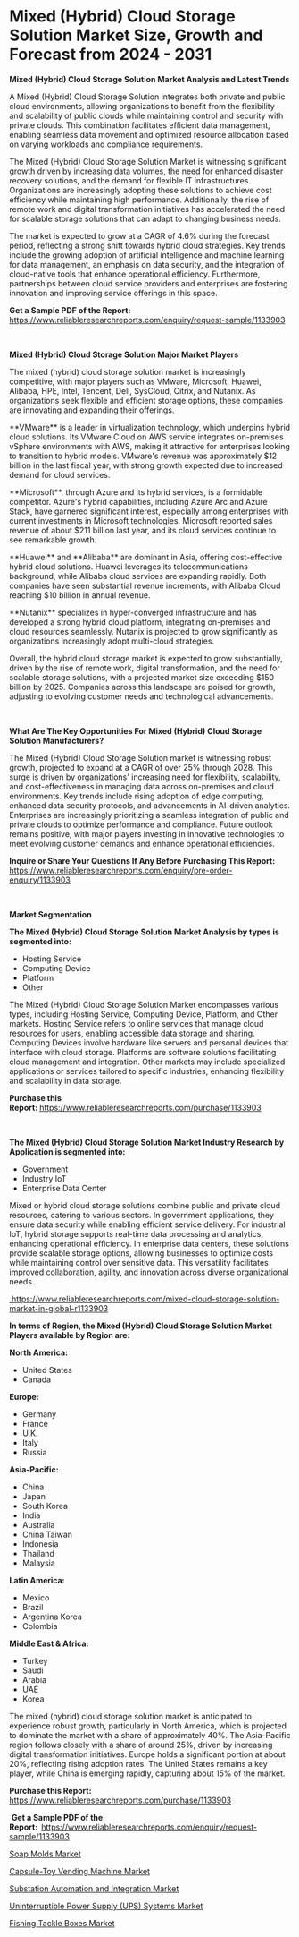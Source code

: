 <p><h1>Mixed (Hybrid) Cloud Storage Solution Market Size, Growth and Forecast from 2024 - 2031</h1></p><p><strong>Mixed (Hybrid) Cloud Storage Solution Market Analysis and Latest Trends</strong></p>
<p><p>A Mixed (Hybrid) Cloud Storage Solution integrates both private and public cloud environments, allowing organizations to benefit from the flexibility and scalability of public clouds while maintaining control and security with private clouds. This combination facilitates efficient data management, enabling seamless data movement and optimized resource allocation based on varying workloads and compliance requirements.</p><p>The Mixed (Hybrid) Cloud Storage Solution Market is witnessing significant growth driven by increasing data volumes, the need for enhanced disaster recovery solutions, and the demand for flexible IT infrastructures. Organizations are increasingly adopting these solutions to achieve cost efficiency while maintaining high performance. Additionally, the rise of remote work and digital transformation initiatives has accelerated the need for scalable storage solutions that can adapt to changing business needs.</p><p>The market is expected to grow at a CAGR of 4.6% during the forecast period, reflecting a strong shift towards hybrid cloud strategies. Key trends include the growing adoption of artificial intelligence and machine learning for data management, an emphasis on data security, and the integration of cloud-native tools that enhance operational efficiency. Furthermore, partnerships between cloud service providers and enterprises are fostering innovation and improving service offerings in this space.</p></p>
<p><strong>Get a Sample PDF of the Report:&nbsp;</strong> <a href="https://www.reliableresearchreports.com/enquiry/request-sample/1133903?utm_campaign=40&utm_medium=2&utm_source=Github&utm_content=ia&utm_term=08102024&utm_id=mixed-hybrid-cloud-storage-solution">https://www.reliableresearchreports.com/enquiry/request-sample/1133903</a></p>
<p>&nbsp;</p>
<p><strong>Mixed (Hybrid) Cloud Storage Solution Major Market Players</strong></p>
<p><p>The mixed (hybrid) cloud storage solution market is increasingly competitive, with major players such as VMware, Microsoft, Huawei, Alibaba, HPE, Intel, Tencent, Dell, SysCloud, Citrix, and Nutanix. As organizations seek flexible and efficient storage options, these companies are innovating and expanding their offerings.</p><p>**VMware** is a leader in virtualization technology, which underpins hybrid cloud solutions. Its VMware Cloud on AWS service integrates on-premises vSphere environments with AWS, making it attractive for enterprises looking to transition to hybrid models. VMware's revenue was approximately $12 billion in the last fiscal year, with strong growth expected due to increased demand for cloud services.</p><p>**Microsoft**, through Azure and its hybrid services, is a formidable competitor. Azure's hybrid capabilities, including Azure Arc and Azure Stack, have garnered significant interest, especially among enterprises with current investments in Microsoft technologies. Microsoft reported sales revenue of about $211 billion last year, and its cloud services continue to see remarkable growth.</p><p>**Huawei** and **Alibaba** are dominant in Asia, offering cost-effective hybrid cloud solutions. Huawei leverages its telecommunications background, while Alibaba cloud services are expanding rapidly. Both companies have seen substantial revenue increments, with Alibaba Cloud reaching $10 billion in annual revenue.</p><p>**Nutanix** specializes in hyper-converged infrastructure and has developed a strong hybrid cloud platform, integrating on-premises and cloud resources seamlessly. Nutanix is projected to grow significantly as organizations increasingly adopt multi-cloud strategies.</p><p>Overall, the hybrid cloud storage market is expected to grow substantially, driven by the rise of remote work, digital transformation, and the need for scalable storage solutions, with a projected market size exceeding $150 billion by 2025. Companies across this landscape are poised for growth, adjusting to evolving customer needs and technological advancements.</p></p>
<p>&nbsp;</p>
<p><strong>What Are The Key Opportunities For Mixed (Hybrid) Cloud Storage Solution Manufacturers?</strong></p>
<p><p>The Mixed (Hybrid) Cloud Storage Solution market is witnessing robust growth, projected to expand at a CAGR of over 25% through 2028. This surge is driven by organizations' increasing need for flexibility, scalability, and cost-effectiveness in managing data across on-premises and cloud environments. Key trends include rising adoption of edge computing, enhanced data security protocols, and advancements in AI-driven analytics. Enterprises are increasingly prioritizing a seamless integration of public and private clouds to optimize performance and compliance. Future outlook remains positive, with major players investing in innovative technologies to meet evolving customer demands and enhance operational efficiencies.</p></p>
<p><strong>Inquire or Share Your Questions If Any Before Purchasing This Report:</strong> <a href="https://www.reliableresearchreports.com/enquiry/pre-order-enquiry/1133903?utm_campaign=40&utm_medium=2&utm_source=Github&utm_content=ia&utm_term=08102024&utm_id=mixed-hybrid-cloud-storage-solution">https://www.reliableresearchreports.com/enquiry/pre-order-enquiry/1133903</a></p>
<p>&nbsp;</p>
<p><strong>Market Segmentation</strong></p>
<p><strong>The Mixed (Hybrid) Cloud Storage Solution Market Analysis by types is segmented into:</strong></p>
<p><ul><li>Hosting Service</li><li>Computing Device</li><li>Platform</li><li>Other</li></ul></p>
<p><p>The Mixed (Hybrid) Cloud Storage Solution Market encompasses various types, including Hosting Service, Computing Device, Platform, and Other markets. Hosting Service refers to online services that manage cloud resources for users, enabling accessible data storage and sharing. Computing Devices involve hardware like servers and personal devices that interface with cloud storage. Platforms are software solutions facilitating cloud management and integration. Other markets may include specialized applications or services tailored to specific industries, enhancing flexibility and scalability in data storage.</p></p>
<p><strong>Purchase this Report:&nbsp;</strong><a href="https://www.reliableresearchreports.com/purchase/1133903?utm_campaign=40&utm_medium=2&utm_source=Github&utm_content=ia&utm_term=08102024&utm_id=mixed-hybrid-cloud-storage-solution">https://www.reliableresearchreports.com/purchase/1133903</a></p>
<p>&nbsp;</p>
<p><strong>The Mixed (Hybrid) Cloud Storage Solution Market Industry Research by Application is segmented into:</strong></p>
<p><ul><li>Government</li><li>Industry IoT</li><li>Enterprise Data Center</li></ul></p>
<p><p>Mixed or hybrid cloud storage solutions combine public and private cloud resources, catering to various sectors. In government applications, they ensure data security while enabling efficient service delivery. For industrial IoT, hybrid storage supports real-time data processing and analytics, enhancing operational efficiency. In enterprise data centers, these solutions provide scalable storage options, allowing businesses to optimize costs while maintaining control over sensitive data. This versatility facilitates improved collaboration, agility, and innovation across diverse organizational needs.</p></p>
<p><a href="https://www.reliableresearchreports.com/mixed-cloud-storage-solution-market-in-global-r1133903?utm_campaign=40&utm_medium=2&utm_source=Github&utm_content=ia&utm_term=08102024&utm_id=mixed-hybrid-cloud-storage-solution">&nbsp;https://www.reliableresearchreports.com/mixed-cloud-storage-solution-market-in-global-r1133903</a></p>
<p><strong>In terms of Region, the Mixed (Hybrid) Cloud Storage Solution Market Players available by Region are:</strong></p>
<p>
    <p> <strong> North America: </strong>
        <ul>
            <li>United States</li>
            <li>Canada</li>
        </ul>
        </p> 
    <p> <strong> Europe: </strong>
        <ul>
            <li>Germany</li>
            <li>France</li>
            <li>U.K.</li>
            <li>Italy</li>
            <li>Russia</li>
        </ul>
        </p> 
    <p> <strong> Asia-Pacific: </strong>
        <ul>
            <li>China</li>
            <li>Japan</li>
            <li>South Korea</li>
            <li>India</li>
            <li>Australia</li>
            <li>China Taiwan</li>
            <li>Indonesia</li>
            <li>Thailand</li>
            <li>Malaysia</li>
        </ul>
        </p> 
    <p> <strong> Latin America: </strong>
        <ul>
            <li>Mexico</li>
            <li>Brazil</li>
            <li>Argentina Korea</li>
            <li>Colombia</li>
        </ul>
        </p> 
    <p> <strong> Middle East & Africa: </strong>
        <ul>
            <li>Turkey</li>
            <li>Saudi</li>
            <li>Arabia</li>
            <li>UAE</li>
            <li>Korea</li>
        </ul>
    </p>
    </p>
<p><p>The mixed (hybrid) cloud storage solution market is anticipated to experience robust growth, particularly in North America, which is projected to dominate the market with a share of approximately 40%. The Asia-Pacific region follows closely with a share of around 25%, driven by increasing digital transformation initiatives. Europe holds a significant portion at about 20%, reflecting rising adoption rates. The United States remains a key player, while China is emerging rapidly, capturing about 15% of the market.</p></p>
<p><strong>Purchase this Report: </strong><a href="https://www.reliableresearchreports.com/purchase/1133903?utm_campaign=40&utm_medium=2&utm_source=Github&utm_content=ia&utm_term=08102024&utm_id=mixed-hybrid-cloud-storage-solution">https://www.reliableresearchreports.com/purchase/1133903</a></p>
<p>&nbsp;<strong>Get a Sample PDF of the Report:&nbsp;&nbsp;</strong><a href="https://www.reliableresearchreports.com/enquiry/request-sample/1133903?utm_campaign=40&utm_medium=2&utm_source=Github&utm_content=ia&utm_term=08102024&utm_id=mixed-hybrid-cloud-storage-solution">https://www.reliableresearchreports.com/enquiry/request-sample/1133903</a></p>
<p><strong></strong></p>
<p><p><a href="https://www.linkedin.com/pulse/emerging-technologies-reshaping-soap-molds-market-impact-qkyve?utm_campaign=40&utm_medium=2&utm_source=Github&utm_content=ia&utm_term=08102024&utm_id=mixed-hybrid-cloud-storage-solution">Soap Molds Market</a></p><p><a href="https://github.com/aiko92han/Market-Research-Report-List-1/blob/main/capsule-toy-vending-machine-market.md?utm_campaign=40&utm_medium=2&utm_source=Github&utm_content=ia&utm_term=08102024&utm_id=mixed-hybrid-cloud-storage-solution">Capsule-Toy Vending Machine Market</a></p><p><a href="https://issuu.com/reportprime-2/docs/substation-automation-and-integrati_1f40fe7d2724b5?utm_campaign=40&utm_medium=2&utm_source=Github&utm_content=ia&utm_term=08102024&utm_id=mixed-hybrid-cloud-storage-solution">Substation Automation and Integration Market</a></p><p><a href="https://issuu.com/reportprime-2/docs/uninterruptible-power-supply-ups-sy_94a5658691f51c?utm_campaign=40&utm_medium=2&utm_source=Github&utm_content=ia&utm_term=08102024&utm_id=mixed-hybrid-cloud-storage-solution">Uninterruptible Power Supply (UPS) Systems Market</a></p><p><a href="https://www.linkedin.com/pulse/fishing-tackle-boxes-market-segmentation-in-depth-analysis-mmine?utm_campaign=40&utm_medium=2&utm_source=Github&utm_content=ia&utm_term=08102024&utm_id=mixed-hybrid-cloud-storage-solution">Fishing Tackle Boxes Market</a></p></p>